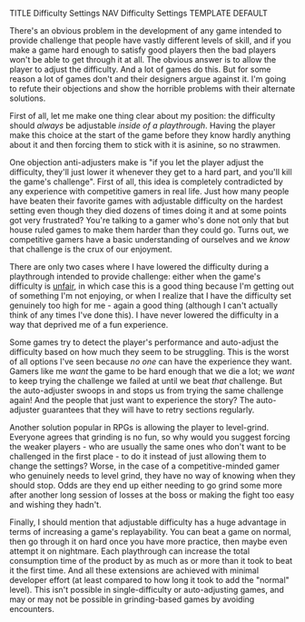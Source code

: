 TITLE Difficulty Settings
NAV Difficulty Settings
TEMPLATE DEFAULT

There's an obvious problem in the development of any game intended to provide challenge that people have vastly different levels of skill, and if you make a game hard enough to satisfy good players then the bad players won't be able to get through it at all. The obvious answer is to allow the player to adjust the difficulty. And a lot of games do this. But for some reason a lot of games don't and their designers argue against it. I'm going to refute their objections and show the horrible problems with their alternate solutions.

First of all, let me make one thing clear about my position: the difficulty should *always* be adjustable *inside of a playthrough*. Having the player make this choice at the start of the game before they know hardly anything about it and then forcing them to stick with it is asinine, so no strawmen.

One objection anti-adjusters make is "if you let the player adjust the difficulty, they'll just lower it whenever they get to a hard part, and you'll kill the game's challenge". First of all, this idea is completely contradicted by any experience with competitive gamers in real life. Just how many people have beaten their favorite games with adjustable difficulty on the hardest setting even though they died dozens of times doing it and at some points got very frustrated? You're talking to a gamer who's done not only that but house ruled games to make them harder than they could go. Turns out, we competitive gamers have a basic understanding of ourselves and we *know* that challenge is the crux of our enjoyment.

There are only two cases where I have lowered the difficulty during a playthrough intended to provide challenge: either when the game's difficulty is [unfair](trial_and_error), in which case this is a good thing because I'm getting out of something I'm not enjoying, or when I realize that I have the difficulty set genuinely too high for me - again a good thing (although I can't actually think of any times I've done this). I have never lowered the difficulty in a way that deprived me of a fun experience.

Some games try to detect the player's performance and auto-adjust the difficulty based on how much they seem to be struggling. This is the worst of all options I've seen because *no one* can have the experience they want. Gamers like me *want* the game to be hard enough that we die a lot; we *want* to keep trying the challenge we failed at until we beat *that* challenge. But the auto-adjuster swoops in and stops us from trying the same challenge again! And the people that just want to experience the story? The auto-adjuster guarantees that they will have to retry sections regularly.

Another solution popular in RPGs is allowing the player to level-grind. Everyone agrees that grinding is no fun, so why would you suggest forcing the weaker players - who are usually the same ones who don't want to be challenged in the first place - to do it instead of just allowing them to change the settings? Worse, in the case of a competitive-minded gamer who genuinely needs to level grind, they have no way of knowing when they should stop. Odds are they end up either needing to go grind some more after another long session of losses at the boss or making the fight too easy and wishing they hadn't.

Finally, I should mention that adjustable difficulty has a huge advantage in terms of increasing a game's replayability. You can beat a game on normal, then go through it on hard once you have more practice, then maybe even attempt it on nightmare. Each playthrough can increase the total consumption time of the product by as much as or more than it took to beat it the first time. And all these extensions are achieved with minimal developer effort (at least compared to how long it took to add the "normal" level). This isn't possible in single-difficulty or auto-adjusting games, and may or may not be possible in grinding-based games by avoiding encounters.
